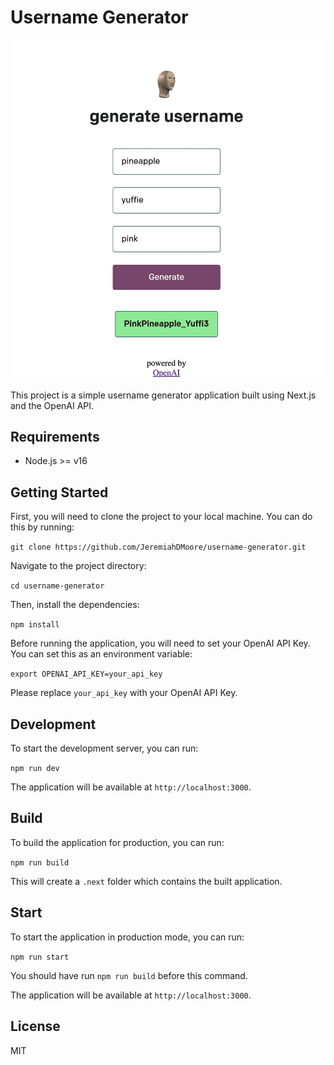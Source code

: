 # Username Generator
![App Screenshot](https://github.com/JeremiahDMoore/username-generator/blob/main/D82FD81B-BB91-4B27-9A3D-F00A9000D7C4.jpeg)

This project is a simple username generator application built using Next.js and the OpenAI API.

## Requirements

- Node.js >= v16

## Getting Started

First, you will need to clone the project to your local machine. You can do this by running:

```git clone https://github.com/JeremiahDMoore/username-generator.git```

Navigate to the project directory:

```cd username-generator```

Then, install the dependencies:

```npm install```

Before running the application, you will need to set your OpenAI API Key. You can set this as an environment variable:

```export OPENAI_API_KEY=your_api_key```

Please replace `your_api_key` with your OpenAI API Key.

## Development

To start the development server, you can run:

```npm run dev```

The application will be available at `http://localhost:3000`.

## Build

To build the application for production, you can run:

```npm run build```

This will create a `.next` folder which contains the built application.

## Start

To start the application in production mode, you can run:

```npm run start```

You should have run `npm run build` before this command.

The application will be available at `http://localhost:3000`.

## License

MIT
